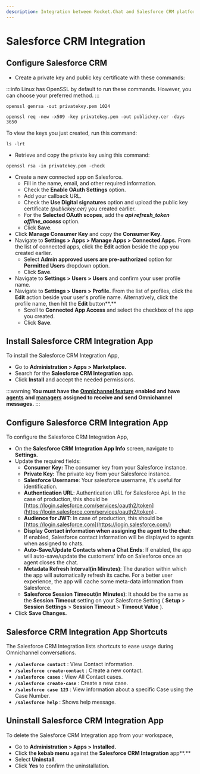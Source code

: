 ```yaml
---
description: Integration between Rocket.Chat and Salesforce CRM platform.
---
```


# Salesforce CRM Integration

## Configure Salesforce CRM&#x20;

* Create a private key and public key certificate with these commands:&#x20;

:::info
Linux has OpenSSL by default to run these commands. However, you can choose your preferred method.
:::

```
openssl genrsa -out privatekey.pem 1024

openssl req -new -x509 -key privatekey.pem -out publickey.cer -days 3650
```

&#x20;To view the keys you just created, run this command:

```
ls -lrt
```

* Retrieve and copy the private key using this command:

```
openssl rsa -in privatekey.pem -check
```

* Create a new connected app on Salesforce.
  * Fill in the name, email, and other required information.
  * Check the **Enable OAuth Settings** option.
  * Add your callback URL.
  * Check the **Use Digital signatures** option and upload the public key certificate _(publickey.cer)_ you created earlier.
  * For the **Selected OAuth scopes**, add the _**api refresh\_token offline\_access**_ option.&#x20;
  * Click **Save**.
* Click **Manage Consumer Key** and copy the **Consumer Key**.
* Navigate to **Settings > Apps > Manage Apps > Connected Apps.** From the list of connected apps, click the **Edit** action beside the app you created earlier.
  * Select **Admin approved users are pre-authorized** option for **Permitted Users** dropdown option.
  * Click **Save**.
* Navigate to **Settings > Users > Users** and confirm your user profile name.&#x20;
* Navigate to **Settings > Users > Profile.** From the list of profiles, click the **Edit** action beside your user's profile name. Alternatively, click the profile name, then hit the **Edit** button**.**&#x20;
  * Scroll to **Connected App Access** and select the checkbox of the app you created.
  * Click **Save**.

## Install Salesforce CRM Integration App

To install the Salesforce CRM Integration App,

* Go to **Administration > Apps > Marketplace.**
* Search for the **Salesforce CRM Integration** app.
* Click **Install** and accept the needed permissions.&#x20;

:::warning
**You must have the** [**Omnichannel feature**](https://docs.rocket.chat/use-rocket.chat/omnichannel#enable-omnichannel) **enabled and have** [**agents**](https://docs.rocket.chat/use-rocket.chat/omnichannel/agents) **and** [**managers**](https://docs.rocket.chat/use-rocket.chat/omnichannel/managers) **assigned to receive and send Omnichannel messages.**
:::

## Configure Salesforce CRM Integration App

To configure the Salesforce CRM Integration App,

* On the **Salesforce CRM Integration App Info** screen, navigate to **Settings.**
* Update the required fields:
  * **Consumer Key:** The consumer key from your Salesforce instance.
  * **Private Key:** The private key from your Salesforce instance.
  * **Salesforce Username**: Your salesforce username, it's useful for identification.
  * **Authentication URL**: Authentication URL for Salesforce Api. In the case of production, this should be [https://login.salesforce.com/services/oauth2/token](https://login.salesforce.com/services/oauth2/token) .&#x20;
  * **Audience for JWT**: In case of production, this should be [https://login.salesforce.com](https://login.salesforce.com/)
  * **Display Contact information when assigning the agent to the chat**: If enabled, Salesforce contact information will be displayed to agents when assigned to chats.
  * **Auto-Save/Update Contacts when a Chat Ends**: If enabled, the app will auto-save/update the customers' info on Salesforce once an agent closes the chat.
  * **Metadata Refresh Interval(in Minutes)**: The duration within which the app will automatically refresh its cache. For a better user experience, the app will cache some meta-data information from Salesforce.
  * **Salesforce Session Timeout(in Minutes)**: It should be the same as the **Session Timeout** setting on your Salesforce Setting ( **Setup** > **Session Settings** > **Session Timeout** > **Timeout Value** ).
* Click **Save Changes.**

## Salesforce CRM Integration App Shortcuts

The Salesforce CRM Integration lists shortcuts to ease usage during Omnichannel conversations.&#x20;

* **`/salesforce contact`** : View Contact information.
* **`/salesforce create-contact`** : Create a new contact.
* **`/salesforce cases`** : View All Contact cases.
* **`/salesforce create-case`** : Create a new case.
* **`/salesforce case 123`** : View information about a specific Case using the Case Number.
* **`/salesforce help`** : Shows help message.

## Uninstall Salesforce CRM Integration App

To delete the Salesforce CRM Integration app from your workspace,

* Go to **Administration > Apps > Installed.**
* Click th**e kebab menu** against the **Salesforce CRM Integration** app**.**
* Select **Uninstall**.
* Click **Yes** to confirm the uninstallation.

